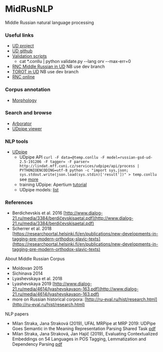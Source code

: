 # MidRusNLP

Middle Russian natural language processing


### Useful links  

* [UD project](https://universaldependencies.org)  
* [UD github](https://github.com/)  
* [Validation scripts](https://github.com/UniversalDependencies/tools/blob/master/README.txt)  
  * cat \*.conllu | python validate.py --lang orv --max-err=0
* [RNC Middle Russian in UD](https://github.com/UniversalDependencies/UD_Old_Russian-RNC/tree/dev) NB use dev branch   
* [TOROT in UD](https://github.com/UniversalDependencies/UD_Old_Russian-TOROT/tree/dev) NB use dev branch  
* [RNC online](http://ruscorpora.ru/new/search-mid_rus.html)  

### Corpus annotation  
* [Morphology](https://github.com/olesar/UD_MidRussian)  

### Search and browse  
* [Arborator](https://arborator.ilpga.fr/q.cgi)  
* [UDpipe viewer](http://lindat.mff.cuni.cz/services/udpipe/)  

### NLP tools  
* [UDpipe]()   
  * UDpipe API `curl -F data=@temp.conllu -F model=russian-gsd-ud-2.5-191206 -F tagger= -F parser= http://lindat.mff.cuni.cz/services/udpipe/api/process | PYTHONIOENCODING=utf-8 python -c "import sys,json; sys.stdout.write(json.load(sys.stdin)['result'])" > temp.conllu` see [more](http://lindat.mff.cuni.cz/services/udpipe/api-reference.php)  
  * training UDpipe: Apertium [tutorial](http://wiki.apertium.org/wiki/UDPipe)  
  * UDpipe models: [list](http://lindat.mff.cuni.cz/services/udpipe/api/models)

### References  
* Berdichevskis et al. 2016 [http://www.dialog-21.ru/media/3384/berdičevskisaetal.pdf](http://www.dialog-21.ru/media/3384/berdičevskisaetal.pdf)
* Scherrer et al. 2018 [https://researchportal.helsinki.fi/en/publications/new-developments-in-tagging-pre-modern-orthodox-slavic-texts](https://researchportal.helsinki.fi/en/publications/new-developments-in-tagging-pre-modern-orthodox-slavic-texts)

About Middle Russian Corpus 
* Moldovan 2015
* Sichinava 2014
* Lyashevskaya et al. 2018 
* Lyashevskaya 2019 [http://www.dialog-21.ru/media/4614/lyashevskayaon-163.pdf](http://www.dialog-21.ru/media/4614/lyashevskayaon-163.pdf)  
* more on Russian historical corpora: [http://ru-eval.ru/hist/research.html](http://ru-eval.ru/hist/research.html)  

NLP papers
* Milan Straka, Jana Straková (2019), UFAL MRPipe at MRP 2019: UDPipe Goes Semantic in the Meaning Representation Parsing Shared Task [pdf](https://arxiv.org/pdf/1910.11295.pdf)  
* Milan Straka, Jana Straková, Jan Hajič (2019), Evaluating Contextualized Embeddings on 54 Languages in POS Tagging, Lemmatization and Dependency Parsing [pdf](https://arxiv.org/pdf/1908.07448.pdf)  
